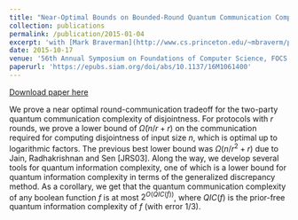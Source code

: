 ```yaml
---
title: "Near-Optimal Bounds on Bounded-Round Quantum Communication Complexity of Disjointness"
collection: publications
permalink: /publication/2015-01-04
excerpt: 'with [Mark Braverman](http://www.cs.princeton.edu/~mbraverm/pmwiki/index.php?n=Site.Main?setview=display), [Ankit Garg](https://ankit-garg-6.github.io/), [Jieming Mao](https://sites.google.com/seas.upenn.edu/jiemingmao/) and [Dave Touchette](https://www.perimeterinstitute.ca/people/dave-touchette)'
date: 2015-10-17
venue: '56th Annual Symposium on Foundations of Computer Science, FOCS 2015, QIP 2016'
paperurl: 'https://epubs.siam.org/doi/abs/10.1137/16M1061400'
---
```


[Download paper here](https://epubs.siam.org/doi/abs/10.1137/16M1061400)

We prove a near optimal round-communication tradeoff for the two-party quantum communication complexity of disjointness. For protocols with $r$ rounds, we prove a lower bound of $\tilde{\Omega}(n/r + r)$ on the communication required for computing disjointness of input size $n$, which is optimal up to logarithmic factors. The previous best lower bound was $\Omega(n/r^2 + r)$ due to Jain, Radhakrishnan and Sen [JRS03]. Along the way, we develop several tools for quantum information complexity, one of which is a lower bound for quantum information complexity in terms of the generalized discrepancy method. As a corollary, we get that the quantum communication complexity of any boolean function $f$ is at most $2^{O(QIC(f))}$, where $QIC(f)$ is the prior-free quantum information complexity of $f$ (with error $1/3$).